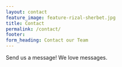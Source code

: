 ```yaml
---
layout: contact
feature_image: feature-rizal-sherbet.jpg
title: Contact
permalink: /contact/
footer:
form_heading: Contact our Team
---
```


Send us a message! We love messages.
